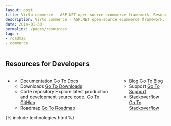 ```yaml
---
layout: post
title: Virto commerce - ASP.NET open-source ecommerce framework. Resources
description: Virto commerce - ASP.NET open-source ecommerce framework. Resources
date: 2014-01-30
permalink: /pages/resources
tags : 
- roadmap
- commerce
---
```

<article role="main" class="main">
	<!-- Roadmap -->
	<div class="roadmap __responsive">
		<h1 class="head-title">Resources for Developers</h1>
		<ul class="list">
			<li class="list-item">
				<div class="columns">
					<div class="column">
						<div class="block">
							<ul class="list">
								<li>
									<span class="title">Documentation</span>
									<span class="descr"><a href="http://docs.virtocommerce.com/" target="_blank" rel="nofollow">Go To Docs</a></span>
								</li>
								<li>
									<span class="title">Downloads</span>
									<span class="descr"><a href="/try-now-download">Go To Downloads</a></span>
								</li>
								<li>
									<span class="title">Code repository</span>
									<span class="descr">Explore latest production and development source code. <a href="https://github.com/VirtoCommerce/vc-community/" target="_blank" rel="nofollow">Go To GitHub</a></span>
								</li>
								<li>
									<span class="title">Roadmap</span>
									<span class="descr"><a href="/roadmap">Go To Roadmap</a></span>
								</li>
							</ul>
						</div>
					</div>
					<div class="column">
						<div class="block">
							<ul class="list">
								<li>
									<span class="title">Blog</span>
									<span class="descr"><a href="http://blog.virtocommerce.com/" target="_blank" rel="nofollow">Go To Blog</a></span>
								</li>
								<li>
									<span class="title">Support</span>
									<span class="descr"><a href="http://help.virtocommerce.com/support/home" target="_blank" rel="nofollow">Go To Support</a></span>
								</li>
								<li>
									<span class="title">Stackoverflow</span>
									<span class="descr"><a href="http://stackoverflow.com/questions/tagged/virtocommerce" target="_blank" rel="nofollow">Go To Stackoverflow</a></span>
								</li>
							</ul>
						</div>
					</div>
				</div>
			</li>
		</ul>
	</div>
	{% include technologies.html %}
</article>

